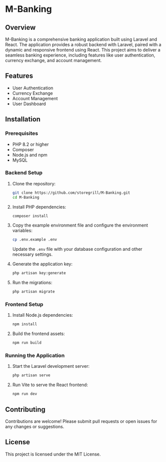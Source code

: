 # M-Banking

## Overview
M-Banking is a comprehensive banking application built using Laravel and React. The application provides a robust backend with Laravel, paired with a dynamic and responsive frontend using React. This project aims to deliver a seamless banking experience, including features like user authentication, currency exchange, and account management.

## Features
- User Authentication
- Currency Exchange
- Account Management
- User Dashboard

## Installation

### Prerequisites
- PHP 8.2 or higher
- Composer
- Node.js and npm
- MySQL

### Backend Setup
1. Clone the repository:
    ```bash
    git clone https://github.com/storegrill/M-Banking.git
    cd M-Banking
    ```

2. Install PHP dependencies:
    ```bash
    composer install
    ```

3. Copy the example environment file and configure the environment variables:
    ```bash
    cp .env.example .env
    ```
    Update the `.env` file with your database configuration and other necessary settings.

4. Generate the application key:
    ```bash
    php artisan key:generate
    ```

5. Run the migrations:
    ```bash
    php artisan migrate
    ```

### Frontend Setup
1. Install Node.js dependencies:
    ```bash
    npm install
    ```

2. Build the frontend assets:
    ```bash
    npm run build
    ```

### Running the Application
1. Start the Laravel development server:
    ```bash
    php artisan serve
    ```

2. Run Vite to serve the React frontend:
    ```bash
    npm run dev
    ```

## Contributing
Contributions are welcome! Please submit pull requests or open issues for any changes or suggestions.

## License
This project is licensed under the MIT License.
